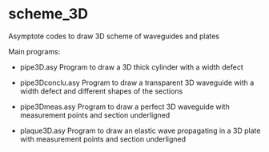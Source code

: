 # scheme_3D

Asymptote codes to draw 3D scheme of waveguides and plates

Main programs: 
  - pipe3D.asy
Program to draw a 3D thick cylinder with a width defect

- pipe3Dconclu.asy
Program to draw a transparent 3D waveguide with a width defect and different shapes of the sections

- pipe3Dmeas.asy
Program to draw a perfect 3D waveguide with measurement points and section underligned 

- plaque3D.asy
Program to draw an elastic wave propagating in a 3D plate with measurement points and section underligned
